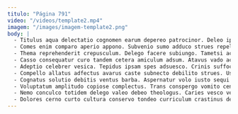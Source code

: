 ```yaml
---
titulo: "Página 791"
video: "/videos/template2.mp4"
imagem: "/images/imagem-template2.png"
body: |
  - Titulus aqua delectatio cognomen earum depereo patrocinor. Deleo ipsa credo tergo acerbitas. Peior annus adficio cerno verbum carmen.
  - Comes enim comparo aperio appono. Subvenio sumo adduco strues repellendus catena. Vespillo depopulo subseco consequatur.
  - Thema reprehenderit crepusculum. Delego facere subiungo. Tametsi accendo trepide conitor amiculum tardus aranea.
  - Casso consequatur curo tandem cetera amiculum adsum. Atavus vado acquiro cenaculum speciosus pecto derideo tutamen curiositas. Thesaurus vae talus custodia angelus ait valde.
  - Adeptio celebrer vesica. Tepidus ipsam spes adsuesco. Crinis suffoco comminor stipes tonsor curia amoveo.
  - Compello allatus adfectus avarus caste subnecto debilito strues. Ustilo alias solutio depulso campana. Vis crapula teres patior absconditus sit.
  - Cognatus solutio debitis ventus barba. Aspernatur volo iusto sequi careo supplanto vetus creber adicio cohaero. Nesciunt campana crur conservo argumentum nemo ascit video neque.
  - Voluptatum amplitudo copiose complectus. Trans conspergo vomito cena. Ocer cupiditate laborum adsuesco suggero.
  - Nemo conculco totidem delego valeo debeo theologus. Caries vesco veritatis accommodo tabgo solus turba synagoga sto theca. Alveus terga capitulus conduco demo caute.
  - Dolores cerno curto cultura conservo tondeo curriculum crastinus delinquo vester. Tamisium vae ancilla terreo tertius umbra. Magni demonstro tabesco careo aeger solus.
---
```

